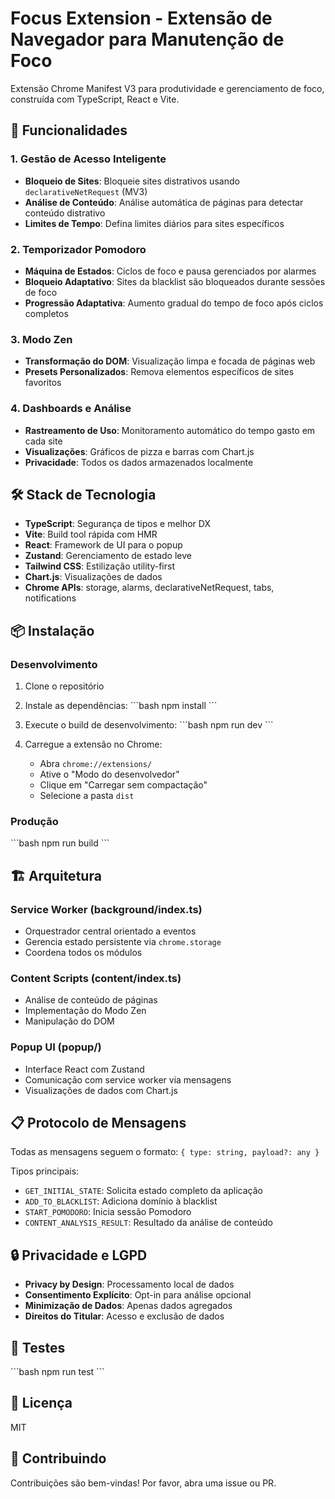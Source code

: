 # Focus Extension - Extensão de Navegador para Manutenção de Foco

Extensão Chrome Manifest V3 para produtividade e gerenciamento de foco, construída com TypeScript, React e Vite.

## 🚀 Funcionalidades

### 1. Gestão de Acesso Inteligente
- **Bloqueio de Sites**: Bloqueie sites distrativos usando `declarativeNetRequest` (MV3)
- **Análise de Conteúdo**: Análise automática de páginas para detectar conteúdo distrativo
- **Limites de Tempo**: Defina limites diários para sites específicos

### 2. Temporizador Pomodoro
- **Máquina de Estados**: Ciclos de foco e pausa gerenciados por alarmes
- **Bloqueio Adaptativo**: Sites da blacklist são bloqueados durante sessões de foco
- **Progressão Adaptativa**: Aumento gradual do tempo de foco após ciclos completos

### 3. Modo Zen
- **Transformação do DOM**: Visualização limpa e focada de páginas web
- **Presets Personalizados**: Remova elementos específicos de sites favoritos

### 4. Dashboards e Análise
- **Rastreamento de Uso**: Monitoramento automático do tempo gasto em cada site
- **Visualizações**: Gráficos de pizza e barras com Chart.js
- **Privacidade**: Todos os dados armazenados localmente

## 🛠️ Stack de Tecnologia

- **TypeScript**: Segurança de tipos e melhor DX
- **Vite**: Build tool rápida com HMR
- **React**: Framework de UI para o popup
- **Zustand**: Gerenciamento de estado leve
- **Tailwind CSS**: Estilização utility-first
- **Chart.js**: Visualizações de dados
- **Chrome APIs**: storage, alarms, declarativeNetRequest, tabs, notifications

## 📦 Instalação

### Desenvolvimento

1. Clone o repositório
2. Instale as dependências:
\`\`\`bash
npm install
\`\`\`

3. Execute o build de desenvolvimento:
\`\`\`bash
npm run dev
\`\`\`

4. Carregue a extensão no Chrome:
   - Abra `chrome://extensions/`
   - Ative o "Modo do desenvolvedor"
   - Clique em "Carregar sem compactação"
   - Selecione a pasta `dist`

### Produção

\`\`\`bash
npm run build
\`\`\`

## 🏗️ Arquitetura

### Service Worker (background/index.ts)
- Orquestrador central orientado a eventos
- Gerencia estado persistente via `chrome.storage`
- Coordena todos os módulos

### Content Scripts (content/index.ts)
- Análise de conteúdo de páginas
- Implementação do Modo Zen
- Manipulação do DOM

### Popup UI (popup/)
- Interface React com Zustand
- Comunicação com service worker via mensagens
- Visualizações de dados com Chart.js

## 📋 Protocolo de Mensagens

Todas as mensagens seguem o formato: `{ type: string, payload?: any }`

Tipos principais:
- `GET_INITIAL_STATE`: Solicita estado completo da aplicação
- `ADD_TO_BLACKLIST`: Adiciona domínio à blacklist
- `START_POMODORO`: Inicia sessão Pomodoro
- `CONTENT_ANALYSIS_RESULT`: Resultado da análise de conteúdo

## 🔒 Privacidade e LGPD

- **Privacy by Design**: Processamento local de dados
- **Consentimento Explícito**: Opt-in para análise opcional
- **Minimização de Dados**: Apenas dados agregados
- **Direitos do Titular**: Acesso e exclusão de dados

## 🧪 Testes

\`\`\`bash
npm run test
\`\`\`

## 📝 Licença

MIT

## 🤝 Contribuindo

Contribuições são bem-vindas! Por favor, abra uma issue ou PR.
